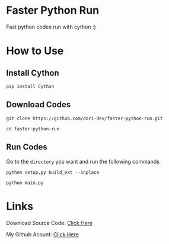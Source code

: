 # Faster Python Run

Fast python codes run with cython :)

#
# How to Use

## Install Cython

```
pip install Cython
```

## Download Codes

```
git clone https://github.com/dori-dev/faster-python-run.git
```

```
cd faster-python-run
```

## Run Codes

Go to the `directory` you want and run the following commands

```
python setup.py build_ext --inplace
```

```
python main.py
```

#
# Links

Download Source Code: [Click Here](https://github.com/dori-dev/faster-python-run/archive/refs/heads/master.zip)

My Github Acount: [Click Here](https://github.com/dori-dev/)
